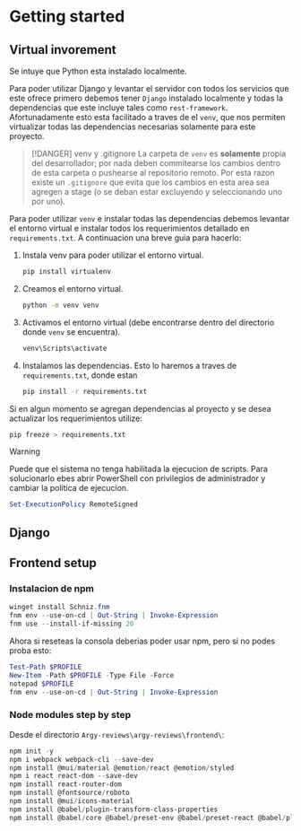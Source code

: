# Getting started
## Virtual invorement
Se intuye que Python esta instalado localmente.

Para poder utilizar Django y levantar el servidor con todos los servicios que este ofrece primero debemos tener `Django` instalado localmente y todas la dependencias que este incluye tales como `rest-framework`. Afortunadamente esto esta facilitado a traves de el `venv`, que nos permiten virtualizar todas las dependencias necesarias solamente para este proyecto.

>[!DANGER] venv y .gitignore
>La carpeta de `venv` es __solamente__ propia del desarrollador; por nada deben commitearse los cambios dentro de esta carpeta o pushearse al repositorio remoto.
>Por esta razon existe un `.gitignore` que evita que los cambios en esta area sea agregen a stage (o se deban estar excluyendo y seleccionando uno por uno).

Para poder utilizar `venv` e instalar todas las dependencias debemos levantar el entorno virtual e instalar todos los requerimientos detallado en `requirements.txt`. A continuacion una breve guia para hacerlo:

1. Instala venv para poder utilizar el entorno virtual.
    ```bash
    pip install virtualenv
    ```
2. Creamos el entorno virtual.
    ```bash
    python -m venv venv
    ```
3. Activamos el entorno virtual (debe encontrarse dentro del directorio donde `venv` se encuentra).
    ```bash
    venv\Scripts\activate
    ```
4. Instalamos las dependencias. Esto lo haremos a traves de `requirements.txt`, donde estan
    ```bash
    pip install -r requirements.txt
    ```

Si en algun momento se agregan dependencias al proyecto y se desea actualizar los requerimientos utilize:
```bash
pip freeze > requirements.txt
```

> [!WARNING]
> Puede que el sistema no tenga habilitada la ejecucion de scripts. Para solucionarlo ebes abrir PowerShell con privilegios de administrador y cambiar la politica de ejecucion.
>   ```powershell
>   Set-ExecutionPolicy RemoteSigned
>   ```

## Django

## Frontend setup
### Instalacion de npm
```PowerShell
winget install Schniz.fnm
fnm env --use-on-cd | Out-String | Invoke-Expression 
fnm use --install-if-missing 20
```
Ahora si reseteas la consola deberias poder usar npm, pero si no podes proba esto:
```PowerShell
Test-Path $PROFILE
New-Item -Path $PROFILE -Type File -Force
notepad $PROFILE
fnm env --use-on-cd | Out-String | Invoke-Expression
```
### Node modules step by step
Desde el directorio `Argy-reviews\argy-reviews\frontend\`:
```powershell 
npm init -y
npm i webpack webpack-cli --save-dev 
npm install @mui/material @emotion/react @emotion/styled
npm i react react-dom --save-dev
npm install react-router-dom
npm install @fontsource/roboto
npm install @mui/icons-material
npm install @babel/plugin-transform-class-properties
npm install @babel/core @babel/preset-env @babel/preset-react @babel/plugin-transform-class-properties --save-dev
```